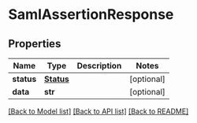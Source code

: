 # SamlAssertionResponse

## Properties
Name | Type | Description | Notes
------------ | ------------- | ------------- | -------------
**status** | [**Status**](Status.md) |  | [optional] 
**data** | **str** |  | [optional] 

[[Back to Model list]](../README.md#documentation-for-models) [[Back to API list]](../README.md#documentation-for-api-endpoints) [[Back to README]](../README.md)


